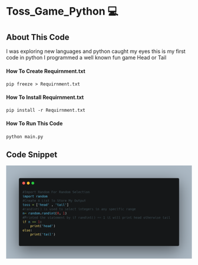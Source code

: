 # Toss_Game_Python 💻

## About This Code

I was exploring new languages and python caught my eyes this is my first code in python I programmed a well known fun game Head or Tail

#### How To Create Requirnment.txt

```
pip freeze > Requirnment.txt
```

#### How To Install Requirnment.txt

```
pip install -r Requirnment.txt
```

#### How To Run This Code

```
python main.py
```

## Code Snippet

![My Toss Code](https://github.com/SaudZafeer/Toss_Game_Python/blob/5354b8b951756336da2b91f9b569032474be6c1d/images/carbon.png)

